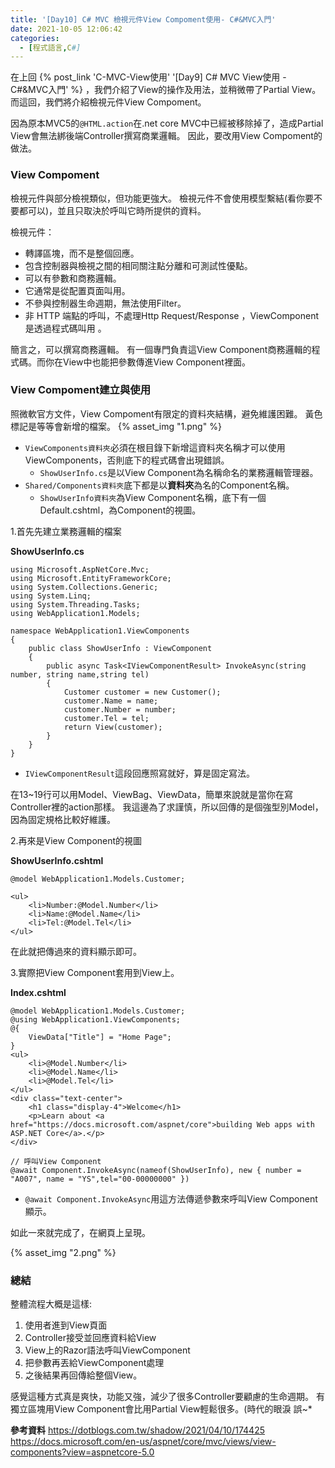 ```yaml
---
title: '[Day10] C# MVC 檢視元件View Compoment使用- C#&MVC入門'
date: 2021-10-05 12:06:42
categories:
  - [程式語言,C#]
---
```

在上回 {% post_link 'C-MVC-View使用' '[Day9] C# MVC View使用 - C#&MVC入門' %} ，我們介紹了View的操作及用法，並稍微帶了Partial View。
而這回，我們將介紹檢視元件View Compoment。

因為原本MVC5的<code>@HTML.action</code>在.net core MVC中已經被移除掉了，造成Partial View會無法綁後端Controller撰寫商業邏輯。
因此，要改用View Compoment的做法。

### View Compoment
檢視元件與部分檢視類似，但功能更強大。 檢視元件不會使用模型繫結(看你要不要都可以)，並且只取決於呼叫它時所提供的資料。 

檢視元件：

+ 轉譯區塊，而不是整個回應。
+ 包含控制器與檢視之間的相同關注點分離和可測試性優點。
+ 可以有參數和商務邏輯。
+ 它通常是從配置頁面叫用。
+ 不參與控制器生命週期，無法使用Filter。
+ 非 HTTP 端點的呼叫，不處理Http Request/Response ，ViewComponent是透過程式碼叫用 。 

簡言之，可以撰寫商務邏輯。
有一個專門負責這View Component商務邏輯的程式碼。而你在View中也能把參數傳進View Component裡面。

### View Compoment建立與使用
照微軟官方文件，View Compoment有限定的資料夾結構，避免維護困難。
黃色標記是等等會新增的檔案。
{% asset_img "1.png" %}

+ <code>ViewComponents資料夾</code>必須在根目錄下新增這資料夾名稱才可以使用ViewComponents，否則底下的程式碼會出現錯誤。
  + <code>ShowUserInfo.cs</code>是以View Component為名稱命名的業務邏輯管理器。
+ <code>Shared/Components資料夾</code>底下都是以**資料夾**為名的Component名稱。
    + <code>ShowUserInfo資料夾</code>為View Component名稱，底下有一個Default.cshtml，為Component的視圖。

1.首先先建立業務邏輯的檔案

**ShowUserInfo.cs**
```
using Microsoft.AspNetCore.Mvc;
using Microsoft.EntityFrameworkCore;
using System.Collections.Generic;
using System.Linq;
using System.Threading.Tasks;
using WebApplication1.Models;

namespace WebApplication1.ViewComponents
{
    public class ShowUserInfo : ViewComponent
    {
        public async Task<IViewComponentResult> InvokeAsync(string  number, string name,string tel)
        {
            Customer customer = new Customer();
            customer.Name = name;
            customer.Number = number;
            customer.Tel = tel;
            return View(customer);
        }
    }
}
```
+ <code>IViewComponentResult</code>這段回應照寫就好，算是固定寫法。

在13~19行可以用Model、ViewBag、ViewData，簡單來說就是當你在寫Controller裡的action那樣。
我這邊為了求謹慎，所以回傳的是個強型別Model，因為固定規格比較好維護。

2.再來是View Component的視圖

**ShowUserInfo.cshtml**

```
@model WebApplication1.Models.Customer;

<ul>
    <li>Number:@Model.Number</li>
    <li>Name:@Model.Name</li>
    <li>Tel:@Model.Tel</li>
</ul>

```
在此就把傳過來的資料顯示即可。

3.實際把View Component套用到View上。

**Index.cshtml**
```
@model WebApplication1.Models.Customer;
@using WebApplication1.ViewComponents;
@{
    ViewData["Title"] = "Home Page";
}
<ul>
    <li>@Model.Number</li>
    <li>@Model.Name</li>
    <li>@Model.Tel</li>
</ul>
<div class="text-center">
    <h1 class="display-4">Welcome</h1>
    <p>Learn about <a href="https://docs.microsoft.com/aspnet/core">building Web apps with ASP.NET Core</a>.</p>
</div>

// 呼叫View Component
@await Component.InvokeAsync(nameof(ShowUserInfo), new { number = "A007", name = "YS",tel="00-00000000" })

```
+ <code>@await Component.InvokeAsync</code>用這方法傳遞參數來呼叫View Component顯示。

如此一來就完成了，在網頁上呈現。

{% asset_img "2.png" %}

### 總結
整體流程大概是這樣:
1. 使用者進到View頁面
2. Controller接受並回應資料給View
3. View上的Razor語法呼叫ViewComponent
4. 把參數再丟給ViewComponent處理
5. 之後結果再回傳給整個View。

感覺這種方式真是爽快，功能又強，減少了很多Controller要顧慮的生命週期。
有獨立區塊用View Component會比用Partial View輕鬆很多。(時代的眼淚 誤~*


**參考資料**
https://dotblogs.com.tw/shadow/2021/04/10/174425
https://docs.microsoft.com/en-us/aspnet/core/mvc/views/view-components?view=aspnetcore-5.0